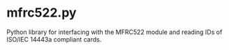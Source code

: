 # mfrc522.py
Python library for interfacing with the MFRC522 module and reading IDs of ISO/IEC 14443a compliant cards.
